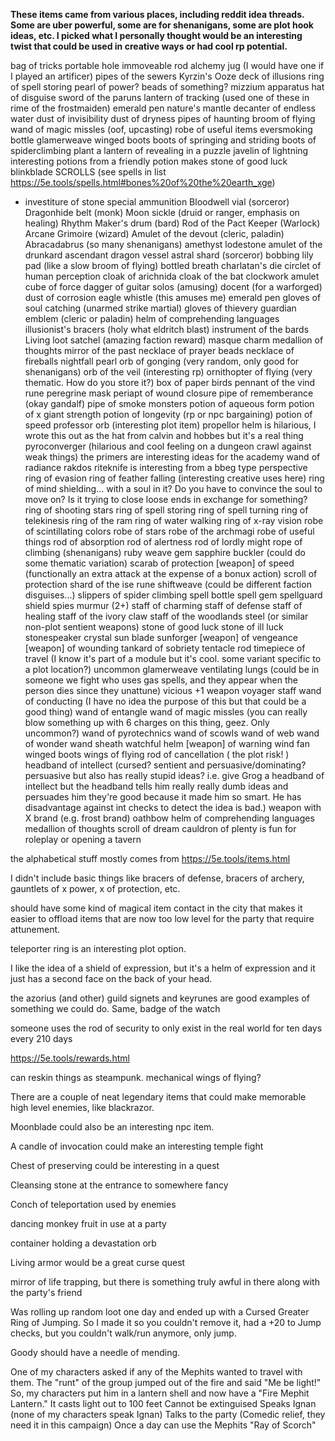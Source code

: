 **These items came from various places, including reddit idea threads. Some are uber powerful, some are for shenanigans, some are plot hook ideas, etc. I picked what I personally thought would be an interesting twist that could be used in creative ways or had cool rp potential.**

bag of tricks
portable hole
immoveable rod
alchemy jug (I would have one if I played an artificer)
pipes of the sewers
Kyrzin's Ooze
deck of illusions
ring of spell storing
pearl of power?
beads of something?
mizzium apparatus
hat of disguise
sword of the paruns
lantern of tracking (used one of these in rime of the frostmaiden)
emerald pen
nature's mantle
decanter of endless water
dust of invisibility
dust of dryness
pipes of haunting
broom of flying
wand of magic missles (oof, upcasting)
robe of useful items
eversmoking bottle
glamerweave
winged boots
boots of springing and striding
boots of spiderclimbing
plant a lantern of revealing in a puzzle
javelin of lightning
interesting potions from a friendly potion makes
stone of good luck
blinkblade
SCROLLS (see spells in list https://5e.tools/spells.html#bones%20of%20the%20earth_xge)
- investiture of stone
special ammunition
Bloodwell vial (sorceror)
Dragonhide belt (monk)
Moon sickle (druid or ranger, emphasis on healing)
Rhythm Maker's drum (bard)
Rod of the Pact Keeper (Warlock)
Arcane Grimoire (wizard)
Amulet of the devout (cleric, paladin)
Abracadabrus (so many shenanigans)
amethyst lodestone
amulet of the drunkard
ascendant dragon vessel
astral shard (sorceror)
bobbing lily pad (like a slow broom of flying)
bottled breath
charlatan's die
circlet of human perception
cloak of arichnida
cloak of the bat
clockwork amulet
cube of force
dagger of guitar solos (amusing)
docent (for a warforged)
dust of corrosion
eagle whistle (this amuses me)
emerald pen
gloves of soul catching (unarmed strike martial)
gloves of thievery
guardian emblem (cleric or paladin)
helm of comprehending languages
illusionist's bracers (holy what eldritch blast)
instrument of the bards
Living loot satchel (amazing faction reward)
masque charm
medallion of thoughts
mirror of the past
necklace of prayer beads
necklace of fireballs
nightfall pearl
orb of gonging (very random, only good for shenanigans)
orb of the veil (interesting rp)
ornithopter of flying (very thematic. How do you store it?)
box of paper birds
pennant of the vind rune
peregrine mask
periapt of wound closure
pipe of rememberance (okay gandalf)
pipe of smoke monsters
potion of aqueous form
potion of x giant strength
potion of longevity (rp or npc bargaining)
potion of speed
professor orb (interesting plot item)
propellor helm is hilarious, I wrote this out as the hat from calvin and hobbes but it's a real thing
pyroconverger (hilarious and cool feeling on a dungeon crawl against weak things)
the primers are interesting ideas for the academy
wand of radiance
rakdos riteknife is interesting from a bbeg type perspective
ring of evasion
ring of feather falling (interesting creative uses here)
ring of mind shielding... with a soul in it? Do you have to convince the soul to move on? Is it trying to close loose ends in exchange for something?
ring of shooting stars
ring of spell storing
ring of spell turning
ring of telekinesis
ring of the ram
ring of water walking
ring of x-ray vision
robe of scintillating colors
robe of stars
robe of the archmagi
robe of useful things
rod of absorption
rod of alertness
rod of lordly might
rope of climbing (shenanigans)
ruby weave gem
sapphire buckler (could do some thematic variation)
scarab of protection
[weapon] of speed (functionally an extra attack at the expense of a bonux action)
scroll of protection
shard of the ise rune
shiftweave (could be different faction disguises...)
slippers of spider climbing
spell bottle
spell gem
spellguard shield
spies murmur (2+)
staff of charming
staff of defense
staff of healing
staff of the ivory claw
staff of the woodlands
steel (or similar non-plot sentient weapons)
stone of good luck
stone of ill luck
stonespeaker crystal
sun blade
sunforger
[weapon] of vengeance
[weapon] of wounding
tankard of sobriety
tentacle rod
timepiece of travel (I know it's part of a module but it's cool. some variant specific to a plot location?)
uncommon glamerweave
ventilating lungs (could be in someone we fight who uses gas spells, and they appear when the person dies since they unattune)
vicious +1 weapon
voyager staff
wand of conducting (I have no idea the purpose of this but that could be a good thing)
wand of entangle
wand of magic missles (you can really blow something up with 6 charges on this thing, geez. Only uncommon?)
wand of pyrotechnics
wand of scowls
wand of web
wand of wonder
wand sheath
watchful helm
[weapon] of warning
wind fan
winged boots
wings of flying
rod of cancellation ( the plot risk! )
headband of intellect (cursed? sentient and persuasive/dominating? persuasive but also has really stupid ideas? i.e. give Grog a headband of intellect but the headband tells him really really dumb ideas and persuades him they're good because it made him so smart. He has disadvantage against int checks to detect the idea is bad.)
weapon with X brand (e.g. frost brand)
oathbow
helm of comprehending languages
medallion of thoughts
scroll of dream
cauldron of plenty is fun for roleplay or opening a tavern


the alphabetical stuff mostly comes from https://5e.tools/items.html

I didn't include basic things like bracers of defense, bracers of archery, gauntlets of x power, x of protection, etc.


should have some kind of magical item contact in the city that makes it easier to offload items that are now too low level for the party that require attunement.

teleporter ring is an interesting plot option.

I like the idea of a shield of expression, but it's a helm of expression and it just has a second face on the back of your head.

the azorius (and other) guild signets and keyrunes are good examples of something we could do. Same, badge of the watch

someone uses the rod of security to only exist in the real world for ten days every 210 days

https://5e.tools/rewards.html

can reskin things as steampunk. mechanical wings of flying?

There are a couple of neat legendary items that could make memorable high level enemies, like blackrazor.

Moonblade could also be an interesting npc item.

A candle of invocation could make an interesting temple fight

Chest of preserving could be interesting in a quest

Cleansing stone at the entrance to somewhere fancy

Conch of teleportation used by enemies

dancing monkey fruit in use at a party

container holding a devastation orb

Living armor would be a great curse quest

mirror of life trapping, but there is something truly awful in there along with the party's friend

Was rolling up random loot one day and ended up with a Cursed Greater Ring of Jumping. So I made it so you couldn't remove it, had a +20 to Jump checks, but you couldn't walk/run anymore, only jump.


Goody should have a needle of mending.



One of my characters asked if any of the Mephits wanted to travel with them. The "runt" of the group jumped out of the fire and said "Me be light!" So, my characters put him in a lantern shell and now have a "Fire Mephit Lantern." It casts light out to 100 feet Cannot be extinguised Speaks Ignan (none of my characters speak Ignan) Talks to the party (Comedic relief, they need it in this campaign) Once a day can use the Mephits "Ray of Scorch"

